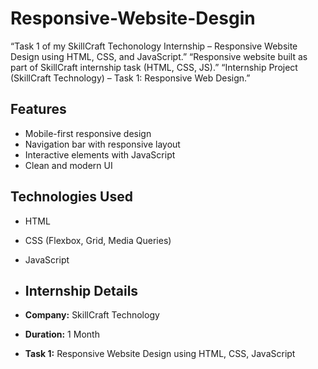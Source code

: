 # Responsive-Website-Desgin
“Task 1 of my SkillCraft Techonology Internship – Responsive Website Design using HTML, CSS, and JavaScript.”  “Responsive website built as part of SkillCraft internship task (HTML, CSS, JS).”  “Internship Project (SkillCraft Technology) – Task 1: Responsive Web Design.”

##  Features
- Mobile-first responsive design  
- Navigation bar with responsive layout  
- Interactive elements with JavaScript  
- Clean and modern UI  

## Technologies Used
- HTML  
- CSS (Flexbox, Grid, Media Queries)  
- JavaScript

- ##  Internship Details
- **Company:** SkillCraft Technology  
- **Duration:** 1 Month  
- **Task 1:** Responsive Website Design using HTML, CSS, JavaScript  

